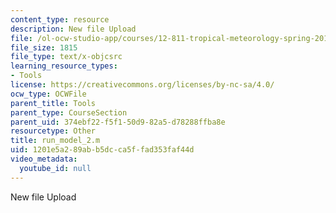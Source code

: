```yaml
---
content_type: resource
description: New file Upload
file: /ol-ocw-studio-app/courses/12-811-tropical-meteorology-spring-2011/1201e5a289abb5dcca5ffad353faf44d_run_model_2.m
file_size: 1815
file_type: text/x-objcsrc
learning_resource_types:
- Tools
license: https://creativecommons.org/licenses/by-nc-sa/4.0/
ocw_type: OCWFile
parent_title: Tools
parent_type: CourseSection
parent_uid: 374ebf22-f5f1-50d9-82a5-d78288ffba8e
resourcetype: Other
title: run_model_2.m
uid: 1201e5a2-89ab-b5dc-ca5f-fad353faf44d
video_metadata:
  youtube_id: null
---
```

New file Upload